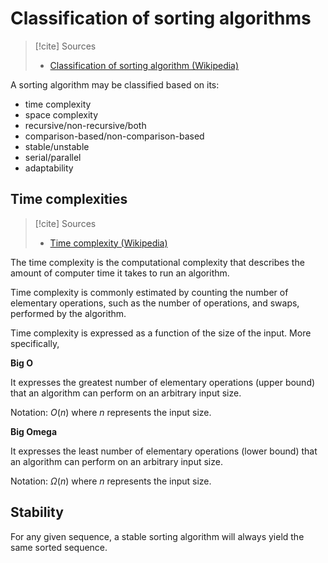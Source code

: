 # Classification of sorting algorithms

> [!cite] Sources
> 
> - [Classification of sorting algorithm (Wikipedia)](https://en.wikipedia.org/wiki/Sorting_algorithm#Classification)

 A sorting algorithm may be classified based on its:
 - time complexity
 - space complexity
 - recursive/non-recursive/both
 - comparison-based/non-comparison-based
 - stable/unstable
 - serial/parallel
 - adaptability

## Time complexities

> [!cite] Sources
> - [Time complexity (Wikipedia)](https://en.wikipedia.org/wiki/Time_complexity)


The time complexity is the computational complexity that describes the amount of computer time it takes to run an algorithm. 

Time complexity is commonly estimated by counting the number of elementary operations, such as the number of operations, and swaps, performed by the algorithm.

Time complexity is expressed as a function of the size of the input.
More specifically, 

**Big O**

It expresses the greatest number of elementary operations (upper bound) that an algorithm can perform on an arbitrary input size.

Notation: $O(n)$ where $n$ represents the input size.

**Big Omega**

It expresses the least number of elementary operations (lower bound) that an algorithm can perform on an arbitrary input size.

Notation: $\Omega(n)$ where $n$ represents the input size.

## Stability

For any given sequence, a stable sorting algorithm will always yield the same sorted sequence.